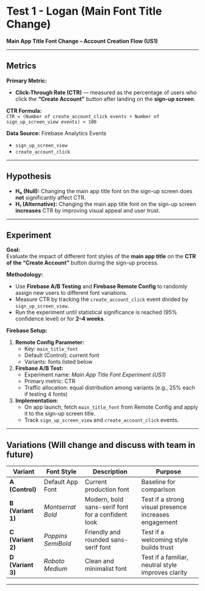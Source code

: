 # Test 1 - Logan (Main Font Title Change)

**Main App Title Font Change – Account Creation Flow (US1)**

---

## **Metrics**
**Primary Metric:**  
- **Click-Through Rate (CTR)** — measured as the percentage of users who click the **“Create Account”** button after landing on the **sign-up screen**.

**CTR Formula:**  
`CTR = (Number of create_account_click events ÷ Number of sign_up_screen_view events) × 100`

**Data Source:** Firebase Analytics Events  
- `sign_up_screen_view`  
- `create_account_click`

---

## **Hypothesis**
- **H₀ (Null):** Changing the main app title font on the sign-up screen does **not** significantly affect CTR.  
- **H₁ (Alternative):** Changing the main app title font on the sign-up screen **increases** CTR by improving visual appeal and user trust.

---

## **Experiment**
**Goal:**  
Evaluate the impact of different font styles of the **main app title** on the **CTR of the “Create Account”** button during the sign-up process.

**Methodology:**  
- Use **Firebase A/B Testing** and **Firebase Remote Config** to randomly assign new users to different font variations.  
- Measure CTR by tracking the `create_account_click` event divided by `sign_up_screen_view`.  
- Run the experiment until statistical significance is reached (95% confidence level) or for **2–4 weeks**.

**Firebase Setup:**
1. **Remote Config Parameter:**  
   - Key: `main_title_font`  
   - Default (Control): current font  
   - Variants: fonts listed below  
2. **Firebase A/B Test:**  
   - Experiment name: *Main App Title Font Experiment (US1)*  
   - Primary metric: CTR  
   - Traffic allocation: equal distribution among variants (e.g., 25% each if testing 4 fonts)  
3. **Implementation:**  
   - On app launch, fetch `main_title_font` from Remote Config and apply it to the sign-up screen title.  
   - Track `sign_up_screen_view` and `create_account_click` events.

---

## **Variations** (Will change and discuss with team in future)

| Variant | Font Style | Description | Purpose |
|----------|-------------|-------------|----------|
| **A (Control)** | Default App Font | Current production font | Baseline for comparison |
| **B (Variant 1)** | *Montserrat Bold* | Modern, bold sans-serif font for a confident look | Test if a strong visual presence increases engagement |
| **C (Variant 2)** | *Poppins SemiBold* | Friendly and rounded sans-serif font | Test if a welcoming style builds trust |
| **D (Variant 3)** | *Roboto Medium* | Clean and minimalist font | Test if a familiar, neutral style improves clarity |

---
